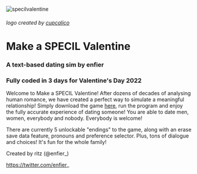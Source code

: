![specilvalentine](https://user-images.githubusercontent.com/96433729/153726195-5e335e32-e32c-4476-8c1a-11c156cd6945.png)
###### logo created by [cupcalico](https://twitter.com/cupcalico)

# Make a SPECIL Valentine
### A text-based dating sim by enfier
### Fully coded in 3 days for Valentine's Day 2022

Welcome to Make a SPECIL Valentine!
After dozens of decades of analysing human romance, we have created a perfect way to simulate a meaningful relationship!
Simply download the game [here](https://github.com/enfier/Make-a-SPECIL-Valentine/releases/tag/v1.1), run the program and enjoy the fully accurate experience of dating someone!
You are able to date men, women, everybody and nobody. Everybody is welcome!

There are currently 5 unlockable "endings" to the game, along with an erase save data feature,
pronouns and preference selector. Plus, tons of dialogue and choices! It's fun for the whole family!

Created by ritz (@enfier_)

https://twitter.com/enfier_
